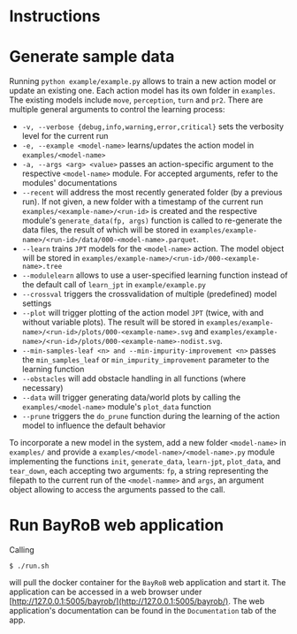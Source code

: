 Instructions
============

# Generate sample data

Running `python example/example.py` allows to train a new action model or update an existing one. Each action model has 
its own folder in `examples`. The existing models include `move`, `perception`, `turn` and `pr2`. There are multiple 
general arguments to control the learning process:
* `-v, --verbose {debug,info,warning,error,critical}` sets the verbosity level for the current run
* `-e, --example <model-name>` learns/updates the action model in `examples/<model-name>`
* `-a, --args <arg> <value>` passes an action-specific argument to the respective `<model-name>` module. For accepted 
arguments, refer to the modules' documentations
* `--recent` will address the most recently generated folder (by a previous run). If not given, a new folder with 
a timestamp of the current run `examples/<example-name>/<run-id>` is created and the respective module's 
`generate_data(fp, args)` function is called to re-generate the data files, the result of which will be stored in 
`examples/example-name>/<run-id>/data/000-<model-name>.parquet`.
* `--learn` trains `JPT` models for the `<model-name>` action. The model object will be stored in 
`examples/example-name>/<run-id>/000-<example-name>.tree`
* `--modulelearn` allows to use a user-specified learning function instead of the default call of `learn_jpt` in 
`example/example.py`
* `--crossval` triggers the crossvalidation of multiple (predefined) model settings 
* `--plot` will trigger plotting of the action model `JPT` (twice, with and without variable plots). 
The result will be stored in `examples/example-name>/<run-id>/plots/000-<example-name>.svg` and 
`examples/example-name>/<run-id>/plots/000-<example-name>-nodist.svg`.
* `--min-samples-leaf <n> and --min-impurity-improvement <n>` passes the `min_samples_leaf` or 
`min_impurity_improvement` parameter to the learning function 
* `--obstacles` will add obstacle handling in all functions (where necessary)
* `--data` will trigger generating data/world plots by calling the `examples/<model-name>` module's `plot_data` 
function
* `--prune` triggers the `do_prune` function during the learning of the action model to influence the default behavior

To incorporate a new model in the system, add a new folder `<model-name>` in `examples/` and provide a 
`examples/<model-name>/<model-name>.py` module implementing the functions `init`, `generate_data`, `learn-jpt`, 
`plot_data`, and `tear_down`, each accepting two arguments: `fp`, a string representing the filepath to the current 
run of the `<model-namme>` and `args`, an argument object allowing to access the arguments passed to the call. 

# Run BayRoB web application

Calling

    $ ./run.sh

will pull the docker container for the `BayRoB` web application and start it. 
The application can be accessed in a web browser under [http://127.0.0.1:5005/bayrob/](http://127.0.0.1:5005/bayrob/).
The web application's documentation can be found in the `Documentation` tab of the app.